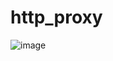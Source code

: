 # http_proxy

![image](https://user-images.githubusercontent.com/55331280/201452048-1d9e20e8-ee76-4ace-80ad-b83caf42c500.png)
